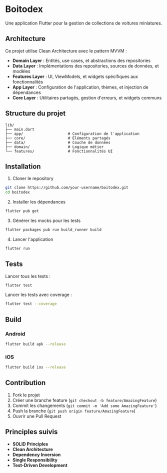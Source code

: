 # Boitodex

Une application Flutter pour la gestion de collections de voitures miniatures.

## Architecture

Ce projet utilise Clean Architecture avec le pattern MVVM :

- **Domain Layer** : Entités, use cases, et abstractions des repositories
- **Data Layer** : Implémentations des repositories, sources de données, et modèles
- **Features Layer** : UI, ViewModels, et widgets spécifiques aux fonctionnalités
- **App Layer** : Configuration de l'application, thèmes, et injection de dépendances
- **Core Layer** : Utilitaires partagés, gestion d'erreurs, et widgets communs

## Structure du projet

```
lib/
├── main.dart
├── app/                    # Configuration de l'application
├── core/                   # Éléments partagés
├── data/                   # Couche de données
├── domain/                 # Logique métier
└── features/               # Fonctionnalités UI
```

## Installation

1. Cloner le repository
```bash
git clone https://github.com/your-username/boitodex.git
cd boitodex
```

2. Installer les dépendances
```bash
flutter pub get
```

3. Générer les mocks pour les tests
```bash
flutter packages pub run build_runner build
```

4. Lancer l'application
```bash
flutter run
```

## Tests

Lancer tous les tests :
```bash
flutter test
```

Lancer les tests avec coverage :
```bash
flutter test --coverage
```

## Build

### Android
```bash
flutter build apk --release
```

### iOS
```bash
flutter build ios --release
```

## Contribution

1. Fork le projet
2. Créer une branche feature (`git checkout -b feature/AmazingFeature`)
3. Commit les changements (`git commit -m 'Add some AmazingFeature'`)
4. Push la branche (`git push origin feature/AmazingFeature`)
5. Ouvrir une Pull Request

## Principles suivis

- **SOLID Principles**
- **Clean Architecture**
- **Dependency Inversion**
- **Single Responsibility**
- **Test-Driven Development**